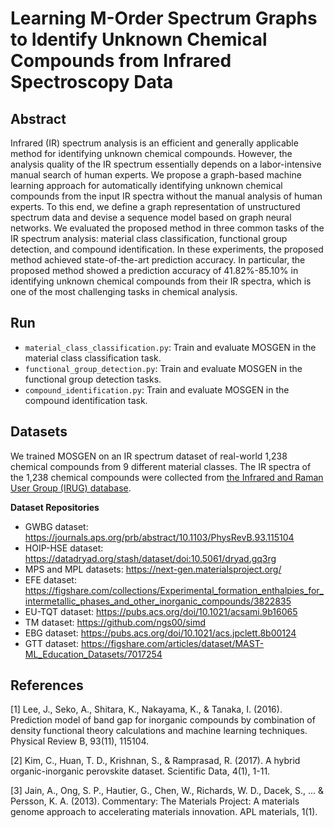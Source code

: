 # Learning M-Order Spectrum Graphs to Identify Unknown Chemical Compounds from Infrared Spectroscopy Data

## Abstract
Infrared (IR) spectrum analysis is an efficient and generally applicable method for identifying unknown chemical compounds.
However, the analysis quality of the IR spectrum essentially depends on a labor-intensive manual search of human experts.
We propose a graph-based machine learning approach for automatically identifying unknown chemical compounds from the input IR spectra without the manual analysis of human experts.
To this end, we define a graph representation of unstructured spectrum data and devise a sequence model based on graph neural networks.
We evaluated the proposed method in three common tasks of the IR spectrum analysis: material class classification, functional group detection, and compound identification.
In these experiments, the proposed method achieved state-of-the-art prediction accuracy.
In particular, the proposed method showed a prediction accuracy of 41.82%-85.10% in identifying unknown chemical compounds from their IR spectra, which is one of the most challenging tasks in chemical analysis.


## Run
- ``material_class_classification.py``: Train and evaluate MOSGEN in the material class classification task.
- ``functional_group_detection.py``: Train and evaluate MOSGEN in the functional group detection tasks.
- ``compound_identification.py``: Train and evaluate MOSGEN in the compound identification task.


## Datasets
We trained MOSGEN on an IR spectrum dataset of real-world 1,238 chemical compounds from 9 different material classes.
The IR spectra of the 1,238 chemical compounds were collected from [the Infrared and Raman User Group (IRUG) database](http://www.irug.org).


**Dataset Repositories**
- GWBG dataset: https://journals.aps.org/prb/abstract/10.1103/PhysRevB.93.115104
- HOIP-HSE dataset: https://datadryad.org/stash/dataset/doi:10.5061/dryad.gq3rg
- MPS and MPL datasets: https://next-gen.materialsproject.org/
- EFE dataset: https://figshare.com/collections/Experimental_formation_enthalpies_for_intermetallic_phases_and_other_inorganic_compounds/3822835
- EU-TQT dataset: https://pubs.acs.org/doi/10.1021/acsami.9b16065
- TM dataset: https://github.com/ngs00/simd
- EBG dataset: https://pubs.acs.org/doi/10.1021/acs.jpclett.8b00124
- GTT dataset: https://figshare.com/articles/dataset/MAST-ML_Education_Datasets/7017254


## References
[1] Lee, J., Seko, A., Shitara, K., Nakayama, K., & Tanaka, I. (2016). Prediction model of band gap for inorganic compounds by combination of density functional theory calculations and machine learning techniques. Physical Review B, 93(11), 115104.

[2] Kim, C., Huan, T. D., Krishnan, S., & Ramprasad, R. (2017). A hybrid organic-inorganic perovskite dataset. Scientific Data, 4(1), 1-11.

[3] Jain, A., Ong, S. P., Hautier, G., Chen, W., Richards, W. D., Dacek, S., ... & Persson, K. A. (2013). Commentary: The Materials Project: A materials genome approach to accelerating materials innovation. APL materials, 1(1).
